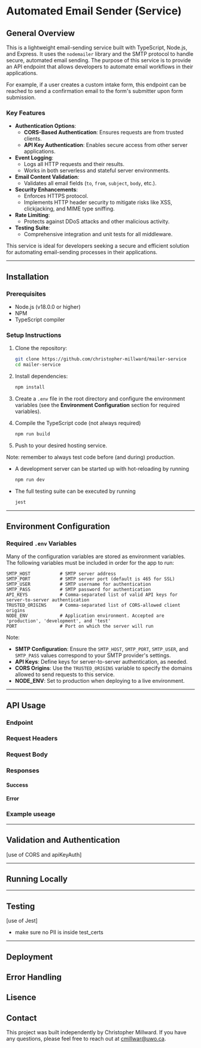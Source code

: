 # Automated Email Sender (Service)

## General Overview

This is a lightweight email-sending service built with TypeScript, Node.js, and Express. It uses the `nodemailer` library and the SMTP protocol to handle secure, automated email sending. The purpose of this service is to provide an API endpoint that allows developers to automate email workflows in their applications. 

For example, if a user creates a custom intake form, this endpoint can be reached to send a confirmation email to the form's submitter upon form submission.

### Key Features
- **Authentication Options**:
  - **CORS-Based Authentication**: Ensures requests are from trusted clients.
  - **API Key Authentication**: Enables secure access from other server applications.
- **Event Logging**:
  - Logs all HTTP requests and their results.
  - Works in both serverless and stateful server environments.
- **Email Content Validation**:
  - Validates all email fields (`to`, `from`, `subject`, `body`, etc.).
- **Security Enhancements**:
  - Enforces HTTPS protocol.
  - Implements HTTP header security to mitigate risks like XSS, clickjacking, and MIME type sniffing.
- **Rate Limiting**:
  - Protects against DDoS attacks and other malicious activity.
- **Testing Suite**:
  - Comprehensive integration and unit tests for all middleware.

This service is ideal for developers seeking a secure and efficient solution for automating email-sending processes in their applications.

---

## Installation

### Prerequisites
- Node.js (v18.0.0 or higher)
- NPM
- TypeScript compiler

### Setup Instructions
1. Clone the repository:
   ```bash
   git clone https://github.com/christopher-millward/mailer-service
   cd mailer-service
    ```

2. Install dependencies:
    ```bash
    npm install
    ```

3. Create a `.env` file in the root directory and configure the environment variables (see the **Environment Configuration** section for required variables).

4. Compile the TypeScript code (not always required)
    ```bash
    npm run build
    ```

5. Push to your desired hosting service.

Note: remember to always test code before (and during) production. 
  * A development server can be started up with hot-reloading by running
      ```bash
      npm run dev
      ```
  * The full testing suite can be executed by running 
      ```bash
      jest
      ```
  
---

## Environment Configuration

### Required `.env` Variables
Many of the configuration variables are stored as environment variables. The following variables must be included in order for the app to run:

```plaintext
SMTP_HOST           # SMTP server address
SMTP_PORT           # SMTP server port (default is 465 for SSL)
SMTP_USER           # SMTP username for authentication
SMTP_PASS           # SMTP password for authentication
API_KEYS            # Comma-separated list of valid API keys for server-to-server authentication
TRUSTED_ORIGINS     # Comma-separated list of CORS-allowed client origins
NODE_ENV            # Application environment. Accepted are 'production', 'development', and 'test'
PORT                # Port on which the server will run
```

Note:
* **SMTP Configuration**: Ensure the `SMTP_HOST`, `SMTP_PORT`, `SMTP_USER`, and `SMTP_PASS` values correspond to your SMTP provider's settings.
* **API Keys**: Define keys for server-to-server authentication, as needed.
* **CORS Origins**: Use the `TRUSTED_ORIGINS` variable to specify the domains allowed to send requests to this service.
* **NODE_ENV**: Set to production when deploying to a live environment.
---

## API Usage
### Endpoint
### Request Headers
### Request Body
### Responses
#### Success
#### Error
### Example useage

---

## Validation and Authentication
[use of CORS and apiKeyAuth]

---

## Running Locally

---

## Testing
[use of Jest]
- make sure no PII is inside test_certs

---

## Deployment

## Error Handling

## Lisence

## Contact
This project was built independently by Christopher Millward. If you have any questions, please feel free to reach out at cmillwar@uwo.ca.